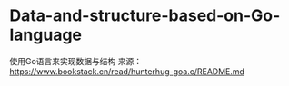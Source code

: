 # Data-and-structure-based-on-Go-language
使用Go语言来实现数据与结构
来源：https://www.bookstack.cn/read/hunterhug-goa.c/README.md
